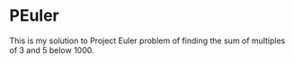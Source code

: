 # PEuler
This is my solution to Project Euler problem of finding the sum of multiples of 3 and 5 below 1000.
